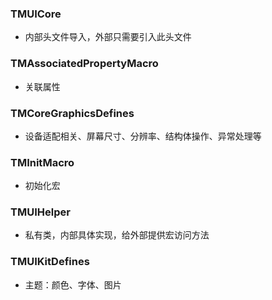 ### TMUICore

- 内部头文件导入，外部只需要引入此头文件

### TMAssociatedPropertyMacro

- 关联属性

### TMCoreGraphicsDefines

- 设备适配相关、屏幕尺寸、分辨率、结构体操作、异常处理等

### TMInitMacro

- 初始化宏

### TMUIHelper

- 私有类，内部具体实现，给外部提供宏访问方法

### TMUIKitDefines

- 主题：颜色、字体、图片

